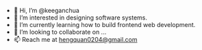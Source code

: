 - 👋 Hi, I’m @keeganchua
- 👀 I’m interested in designing software systems.
- 🌱 I’m currently learning how to build frontend web development.
- 💞️ I’m looking to collaborate on ...
- 📫 Reach me at hengquan0204@gmail.com

<!---
keeganchua/keeganchua is a ✨ special ✨ repository because its `README.md` (this file) appears on your GitHub profile.
You can click the Preview link to take a look at your changes.
--->
